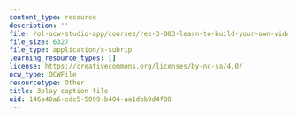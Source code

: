 ```yaml
---
content_type: resource
description: ''
file: /ol-ocw-studio-app/courses/res-3-003-learn-to-build-your-own-videogame-with-the-unity-game-engine-and-microsoft-kinect-january-iap-2017/146a40a6cdc55099b404aa1dbb9d4f00_s7i_Dpz-DLU.vtt
file_size: 6327
file_type: application/x-subrip
learning_resource_types: []
license: https://creativecommons.org/licenses/by-nc-sa/4.0/
ocw_type: OCWFile
resourcetype: Other
title: 3play caption file
uid: 146a40a6-cdc5-5099-b404-aa1dbb9d4f00
---
```

